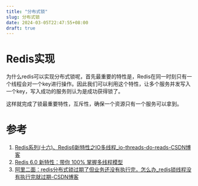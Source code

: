 ```yaml
---
title: "分布式锁"
slug: 分布式锁
date: 2024-03-05T22:47:55+08:00
draft: true
---
```


<!--more-->

# Redis实现

为什么redis可以实现分布式锁呢，首先最重要的特性是，Redis在同一时刻只有一个线程会对一个key进行操作。因此我们可以利用这个特性，让多个服务并发写入一个key，写入成功的服务则认为是成功获得锁了。

这样就完成了锁最重要特性，互斥性，确保一个资源只有一个服务可以拿到。

# 参考

1. [Redis系列(十六)、Redis6新特性之IO多线程_io-threads-do-reads-CSDN博客](https://blog.csdn.net/wsdc0521/article/details/106766587)
2. [Redis 6.0 新特性：带你 100% 掌握多线程模型](https://segmentfault.com/a/1190000040376111)
3. [阿里二面：redis分布式锁过期了但业务还没有执行完，怎么办_redis锁线程没有执行完就过期-CSDN博客](https://blog.csdn.net/m0_67698950/article/details/124461371)